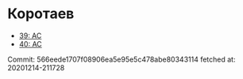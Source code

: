 # Коротаев
- [39: AC](39.md)
- [40: AC](40.md)

Commit: 566eede1707f08906ea5e95e5c478abe80343114
 fetched at: 20201214-211728
